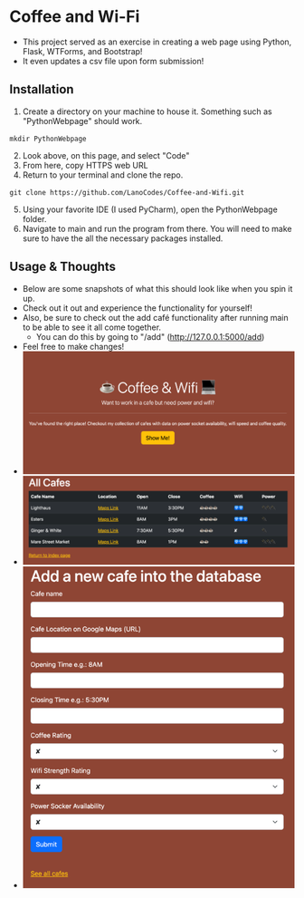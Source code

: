 # Coffee and Wi-Fi
- This project served as an exercise in creating a web page using Python, Flask, WTForms, and Bootstrap!
- It even updates a csv file upon form submission!


## Installation
1. Create a directory on your machine to house it. Something such as "PythonWebpage" should work.
```commandline
mkdir PythonWebpage 
```
2. Look above, on this page, and select "Code"
3. From here, copy HTTPS web URL
4. Return to your terminal and clone the repo.
```commandline
git clone https://github.com/LanoCodes/Coffee-and-Wifi.git
```
5. Using your favorite IDE (I used PyCharm), open the PythonWebpage folder.
6. Navigate to main and run the program from there. You will need to make sure to have the all the necessary packages installed.

## Usage & Thoughts
- Below are some snapshots of what this should look like when you spin it up.
- Check out it out and experience the functionality for yourself!
- Also, be sure to check out the add café functionality after running main to be able to see it all come together.
  - You can do this by going to "/add" (http://127.0.0.1:5000/add)
- Feel free to make changes!
- ![img.png](img.png)
- ![img_1.png](img_1.png)
- ![img_2.png](img_2.png)